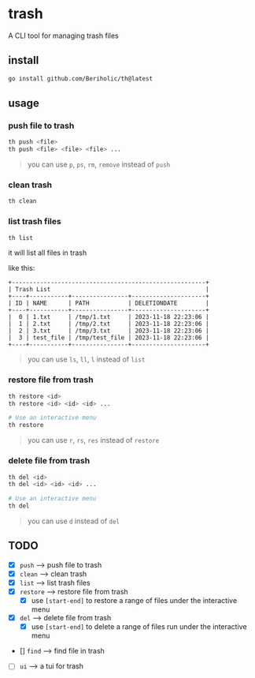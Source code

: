 # trash
A CLI tool for managing trash files 



## install
```bash
go install github.com/Beriholic/th@latest
```

## usage
### push file to trash
```bash
th push <file>
th push <file> <file> <file> ...
```
>you can use ```p```, ```ps```, ```rm```, ```remove``` instead of ```push```
### clean trash
```bash
th clean
```
### list trash files
```bash
th list
```
it will list all files in trash

like this:
```
+-------------------------------------------------------+
| Trash List                                            |
+----+-----------+----------------+---------------------+
| ID | NAME      | PATH           | DELETIONDATE        |
+----+-----------+----------------+---------------------+
|  0 | 1.txt     | /tmp/1.txt     | 2023-11-18 22:23:06 |
|  1 | 2.txt     | /tmp/2.txt     | 2023-11-18 22:23:06 |
|  2 | 3.txt     | /tmp/3.txt     | 2023-11-18 22:23:06 |
|  3 | test_file | /tmp/test_file | 2023-11-18 22:23:06 |
+----+-----------+----------------+---------------------+
```
> you can use ```ls```, ```ll```, ```l``` instead of ```list```

### restore file from trash
```bash
th restore <id>
th restore <id> <id> <id> ...

# Use an interactive menu
th restore
``` 
> you can use ```r```, ```rs```, ```res``` instead of ```restore```
 
 ### delete file from trash
 ```bash
 th del <id>
 th del <id> <id> <id> ...

# Use an interactive menu
 th del
 ```
 > you can use ```d``` instead of ```del```



## TODO
- [x] ```push``` --> push file to trash
- [x] ```clean``` --> clean trash
- [x] ```list``` --> list trash files
- [x] ```restore``` --> restore file from trash
    - [x]  use ```[start-end]``` to restore a range of files under the interactive menu
- [x] ```del``` --> delete file from trash
    - [x] use ```[start-end]``` to delete a range of files run under the interactive menu
- [] ```find``` --> find file in trash
- [ ] ```ui``` --> a tui for trash